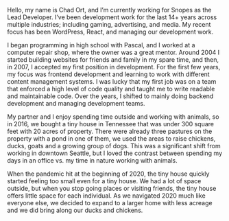 Hello, my name is Chad Ort, and I’m currently working for Snopes as the Lead Developer. I’ve been development work for the last 14+ years across multiple industries; including gaming, advertising, and media. My recent focus has been WordPress, React, and managing our development work.

I began programming in high school with Pascal, and I worked at a computer repair shop, where the owner was a great mentor. Around 2004 I started building websites for friends and family in my spare time, and then, in 2007, I accepted my first position in development. For the first few years, my focus was frontend development and learning to work with different content management systems. I was lucky that my first job was on a team that enforced a high level of code quality and taught me to write readable and maintainable code. Over the years, I shifted to mainly doing backend development and managing development teams.

My partner and I enjoy spending time outside and working with animals, so in 2016, we bought a tiny house in Tennessee that was under 300 square feet with 20 acres of property. There were already three pastures on the property with a pond in one of them, we used the areas to raise chickens, ducks, goats and a growing group of dogs. This was a significant shift from working in downtown Seattle, but I loved the contrast between spending my days in an office vs. my time in nature working with animals.

When the pandemic hit at the beginning of 2020, the tiny house quickly started feeling too small even for a tiny house. We had a lot of space outside, but when you stop going places or visiting friends, the tiny house offers little space for each individual. As we navigated 2020 much like everyone else, we decided to expand to a larger home with less acreage and we did bring along our ducks and chickens. 
